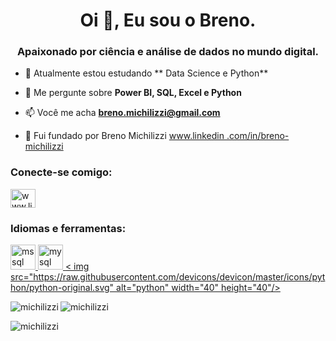 <h1 align="center">Oi 👋, Eu sou o Breno.</h1>
<h3 align="center">Apaixonado por ciência e análise de dados no mundo digital.</h3>

- 🌱 Atualmente estou estudando ** Data Science e Python**

- 💬 Me pergunte sobre **Power BI, SQL, Excel e Python**

- 📫 Você me acha **breno.michilizzi@gmail.com**

- 📄 Fui fundado por Breno Michilizzi [www.linkedin .com/in/breno-michilizzi](www.linkedin.com/in/breno-michilizzi)

<h3 align="left">Conecte-se comigo:</h3>
<p align="left">
<a href="https://linkedin.com/in/www.linkedin.com/in/breno-michilizzi" target="blank"><img align="center" src="https://raw.githubusercontent .com/rahuldkjain/github-profile-readme-generator/master/src/images/icons/Social/linked-in-alt.svg" alt="www.linkedin.com/in/breno-michilizzi" height="30 " width="40" /></a>
</p>

<h3 align="left">Idiomas e ferramentas:</h3>
<p align="left"> <a href="https://www.microsoft.com/en-us/sql-server" target="_blank" rel="noreferrer"> <img src="https:/ /www.svgrepo.com/show/303229/microsoft-sql-server-logo.svg" alt="mssql" width="40" height="40"/> </a> <a href="https:/ /www.mysql.com/" target="_blank" rel="noreferrer"> <img src="https://raw.githubusercontent.com/devicons/devicon/master/icons/mysql/mysql-original-wordmark. svg" alt="mysql" width="40" height="40"/> </a> <a href="https://www.python.org" target="_blank" rel="noreferrer"> < img src="https://raw.githubusercontent.com/devicons/devicon/master/icons/python/python-original.svg" alt="python" width="40" height="40"/> </a> </p>

<p><img align="left" src="https://github-readme-stats.vercel.app/api/top-langs?username=michilizzi&show_icons=true&locale=en&layout=compact" alt="michilizzi" /> </p>

<p> <img align="center" src="https://github-readme-stats.vercel.app/api?username=michilizzi&show_icons=true&locale=en" alt="michilizzi" /> </p>

<p><img align="center" src="https://github-readme-streak-stats.herokuapp.com/?user=michilizzi&" alt="michilizzi" /></p>

<!---
- 👋 Hi, I’m @Michilizzi
- 👀 I’m interested in ...
- 🌱 I’m currently learning ...
- 💞️ I’m looking to collaborate on ...
- 📫 How to reach me ...

<!---
Michilizzi/Michilizzi is a ✨ special ✨ repository because its `README.md` (this file) appears on your GitHub profile.
You can click the Preview link to take a look at your changes.
--->
